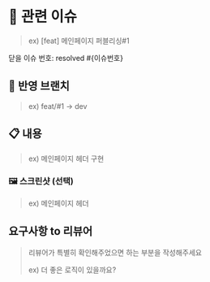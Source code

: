 # 🚩 관련 이슈

> ex) [feat] 메인페이지 퍼블리싱#1

닫을 이슈 번호: resolved #{이슈번호}

## 📌 반영 브랜치

> ex) feat/#1 -> dev

## 📋 내용

> ex) 메인페이지 헤더 구현

### 🖼️ 스크린샷 (선택)

> ex) 메인페이지 헤더

## 요구사항 to 리뷰어

> 리뷰어가 특별히 확인해주었으면 하는 부분을 작성해주세요
>
> ex) 더 좋은 로직이 있을까요?
